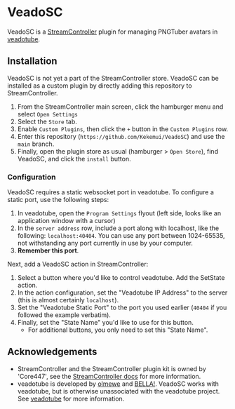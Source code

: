
# VeadoSC

VeadoSC is a [StreamController](https://streamcontroller.github.io/docs/latest/) plugin for managing PNGTuber avatars in [veadotube](https://veado.tube/).

## Installation

VeadoSC is not yet a part of the StreamController store. VeadoSC can be installed as a custom plugin by directly adding this repository to StreamController.

1. From the StreamController main screen, click the hamburger menu and select `Open Settings`
2. Select the `Store` tab.
3. Enable `Custom Plugins`, then click the `+` button in the `Custom Plugins` row.
4. Enter this repository (`https://github.com/Kekemui/VeadoSC`) and use the `main` branch.
5. Finally, open the plugin store as usual  (hamburger > `Open Store`), find VeadoSC, and click the `install` button.

### Configuration

VeadoSC requires a static websocket port in veadotube. To configure a static port, use the following steps:

1. In veadotube, open the `Program Settings` flyout (left side, looks like an application window with a cursor)
2. In the `server address` row, include a port along with localhost, like the following: `localhost:40404`. You can use any port between 1024-65535, not withstanding any port currently in use by your computer.
3. **Remember this port**.

Next, add a VeadoSC action in StreamController:

1. Select a button where you'd like to control veadotube. Add the SetState action.
2. In the action configuration, set the "Veadotube IP Address" to the server (this is almost certainly `localhost`).
3. Set the "Veadotube Static Port" to the port you used earlier (`40404` if you followed the example verbatim).
4. Finally, set the "State Name" you'd like to use for this button.
   * For additional buttons, you only need to set this "State Name".

## Acknowledgements

* StreamController and the StreamController plugin kit is owned by 'Core447', see the [StreamController docs](https://streamcontroller.github.io/docs/latest/) for more information.
* veadotube is developed by [olmewe](https://olmewe.com/) and [BELLA!](https://bellaexclamation.art/). VeadoSC works with veadotube, but is otherwise unassociated with the veadotube project. See [veadotube](https://veado.tube) for more information.
